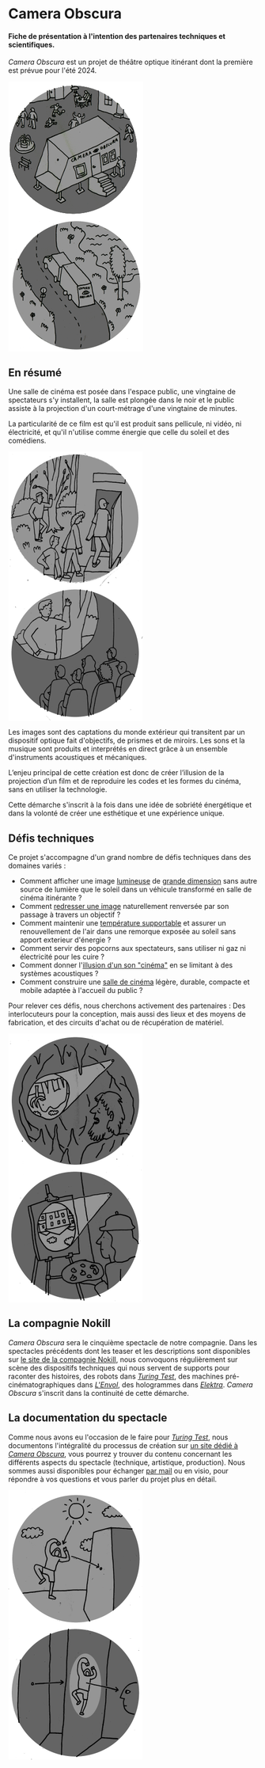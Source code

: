 # Camera Obscura
#### Fiche de présentation à l'intention des partenaires techniques et scientifiques.

*Camera Obscura* est un projet de théâtre optique itinérant dont la première est prévue pour l'été 2024.

<div style="display:flex;flex-direction:row;flex-wrap:wrap;">
<img alt="illustration camera obscura" src="/contenu/macarons/thumb_9.png"/>
<img alt="illustration camera obscura" src="/contenu/macarons/thumb_10.png"/>
</div>

## En résumé

Une salle de cinéma est posée dans l'espace public, une vingtaine de spectateurs s'y installent, la salle est plongée dans le noir et le public assiste à la projection d'un court-métrage d'une vingtaine de minutes.

La particularité de ce film est qu'il est produit sans pellicule, ni vidéo, ni électricité, et qu'il n'utilise comme énergie que celle du soleil et des comédiens.

<div style="display:flex;flex-direction:row;flex-wrap:wrap;">
<img alt="illustration camera obscura" src="/contenu/macarons/thumb_1.png"/>
<img alt="illustration camera obscura" src="/contenu/macarons/thumb_2.png"/>
</div>

Les images sont des captations du monde extérieur qui transitent par un dispositif optique fait d'objectifs, de prismes et de miroirs. Les sons et la musique sont produits et interprétés en direct grâce à un ensemble d'instruments acoustiques et mécaniques.

L’enjeu principal de cette création est donc de créer l’illusion de la projection d’un film et de reproduire les codes et les formes du cinéma, sans en utiliser la technologie.

Cette démarche s'inscrit à la fois dans une idée de sobriété énergétique et dans la volonté de créer une esthétique et une expérience unique.

## Défis techniques

Ce projet s'accompagne d'un grand nombre de défis techniques dans des domaines variés :
- Comment afficher une image [lumineuse](technique/luminosite.md) de [grande dimension](technique/calage.md) sans autre source de lumière que le soleil dans un véhicule transformé en salle de cinéma itinérante ?
- Comment [redresser une image](technique/renversement.md) naturellement renversée par son passage à travers un objectif ?
- Comment maintenir une [température supportable](technique/isolation.md) et assurer un renouvellement de l'air dans une remorque exposée au soleil sans apport exterieur d'énergie ?
- Comment servir des popcorns aux spectateurs, sans utiliser ni gaz ni électricité pour les cuire ?
- Comment donner l'[illusion d'un son "cinéma"](technique/son.md) en se limitant à des systèmes acoustiques ?
- Comment construire une [salle de cinéma](prototypes/camera05.md) légère, durable, compacte et mobile adaptée à l'accueil du public ?

Pour relever ces défis, nous cherchons activement des partenaires : Des interlocuteurs pour la conception, mais aussi des lieux et des moyens de fabrication, et des circuits d'achat ou de récupération de matériel.

<div style="display:flex;flex-direction:row;flex-wrap:wrap;">
<img alt="illustration camera obscura" src="/contenu/macarons/thumb_7.png"/>
<img alt="illustration camera obscura" src="/contenu/macarons/thumb_8.png"/>
</div>

## La compagnie Nokill

*Camera Obscura* sera le cinquième spectacle de notre compagnie. Dans les spectacles précédents dont les teaser et les descriptions sont disponibles sur [le site de la compagnie Nokill](http://cienokill.fr/), nous convoquons régulièrement sur scène des dispositifs techniques qui nous servent de supports pour raconter des histoires, des robots dans [*Turing Test*](http://turing-test.cienokill.fr/), des machines pré-cinématographiques dans [*L'Envol*](http://cienokill.fr/spectacles/lenvol/), des hologrammes dans [*Elektra*](http://cienokill.fr/spectacles/elektra/). *Camera Obscura* s'inscrit dans la continuité de cette démarche.

## La documentation du spectacle

Comme nous avons eu l'occasion de le faire pour [*Turing Test*](http://turing-test.cienokill.fr/), nous documentons l'intégralité du processus de création sur [un site dédié à *Camera Obscura*](https://camera-obscura.cienokill.fr/), vous pourrez y trouver du contenu concernant les différents aspects du spectacle (technique, artistique, production). Nous sommes aussi disponibles pour échanger [par mail](http://cienokill.fr/contact/) ou en visio, pour répondre à vos questions et vous parler du projet plus en détail.

<div style="display:flex;flex-direction:row;flex-wrap:wrap;">
<img alt="illustration camera obscura" src="/contenu/macarons/thumb_3.png"/>
<img alt="illustration camera obscura" src="/contenu/macarons/thumb_4.png"/>
</div>

